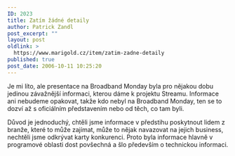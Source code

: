 ```yaml
---
ID: 2023
title: Zatím žádné detaily
author: Patrick Zandl
post_excerpt: ""
layout: post
oldlink: >
  https://www.marigold.cz/item/zatim-zadne-detaily
published: true
post_date: 2006-10-11 10:25:20
---
```

<p>Je mi líto, ale presentace na Broadband Monday byla pro nějakou dobu jedinou závažnější informaci, kterou dáme k projektu Streamu. Informace ani nebudeme opakovat, takže kdo nebyl na Broadband Monday, ten se to dozví až s oficiálním představením nebo od těch, co tam byli. </p>

<p>Důvod je jednoduchý, chtěli jsme informace v předstihu poskytnout lidem z branže, které to může zajímat, může to nějak navazovat na jejich business, nechtěli jsme odkrývat karty konkurenci. Proto byla informace hlavně v programové oblasti dost povšechná a šlo především o technickou informaci.
</p>
